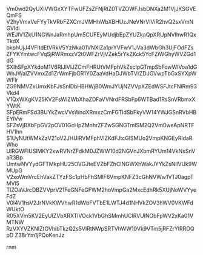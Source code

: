 Vm0wd2QyUXlVWGxXYTFwUFZsZFNjRlZ0TVZOWFJsbDNXa2M1VjJKSGVEQmFS
V2hyVmxVeFYyTkVRbFZXCmJVMHhWbXBHUzJNeVNrVlViR2hvQ2sxVmNGVldi
WEJIV1ZkU1NGWnJaRmhpUm5CUFEyMUdjbEpZYUZkaQpXRUpNVlhwR1QxTkdX
bkphUjJ4VFltdEtVRkV5YzNka01VNXlZa1prYVFwV1JVa3dWbGh3UjFOdFZs
ZFYKYmtwcFVqSjRWRmxzV2t0WFZrVjVZek5rYkZKck5YcFZiWGhyWVZGd1dG
SXlhSFpXYkdoM1V6RlJlVlJZCmFHRUtVMFphVkZsclpGTmpSbFowWlVoa1dG
WnJWalZVVmxZd1ZrWmFjbGR1Y0ZaaVdHaDJWbTVrZDJGVwpTbGxSYXpWWFlr
ZG9NMVZxUmxKbFJsSnlDbHBHWjB0WmJYUjNZVVpXZEdWSFJtcFNiRm93Vkd4
V1QxWXgKV25KV2FsWlZWbXhaZDFaVVNrdFRSbFp6WTBad1RsSnVRbmxXYWtK
SFpERmFSd3BUYkZwcVVsWndXRmxzCmFGTldSbFkyVW14YWJGSnRVbHBEYlVw
SFZsVjBXbFpGV2pOV01GcHpZMnhrZFZwSGNGTmlSM2Q2Vm0weApNRTFHV1hn
S1UyNUtWMkZzV21oV2JHUlRVMFphVlZKdFJtcGlSMUo2VmpKNGEyRldaRWho
UlRGWFlUSlMKY2xwRVNrZFdkM0JZWW10d2NGVnJXbmRYUm14VkNsSnVaR3Bp
UmtwNVYydGFTMkpHU25OVGJteEVZbFZhClNGWXhWakJYYkZsNllVUk9WMUpG
V2xoWmVrcEhVakZTYzFSc1pHbFhSMlF6VmpKNFZ3cGhNVWw1VTJ0agpTMVl5
TlZOaVJrcDBZVVprV21FeGNFeGFWM2hoVmpGa2MxcEdhRk5XUjNoWVYyeFdZ
V0l4V1hsV2JrNVkKWVhwR1dWbFVTbE1LWTJ4d1NHVkZOV3hWV0VKWFdWUktO
R05XVm5KV2EyUlZVbXRXTlVOck1VbGhSMmhUClRVUlNObFpWV2xKa01VMTNW
RzVXYVZKNlZtOVhibTkzQ2s5VlRtNWpSRTVhWW10Vk9VTm5jRFZrYlRROQpD
Z3BrYm1jPQoKenJz

rnm